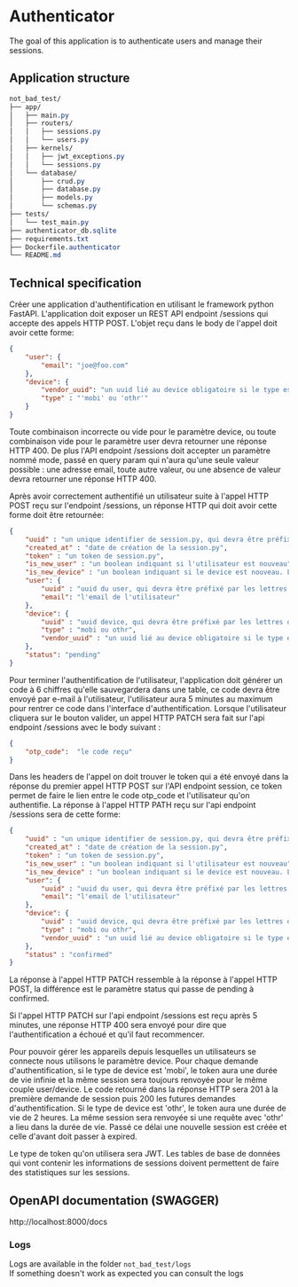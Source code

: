 # Authenticator
The goal of this application is to authenticate users and manage their sessions.

## Application structure
```scss
not_bad_test/
├── app/
│   ├── main.py
│   ├── routers/
│   │   ├── sessions.py
│   │   └── users.py
│   ├── kernels/
│   │   ├── jwt_exceptions.py
│   │   └── sessions.py
│   └── database/
│       ├── crud.py
│       ├── database.py
│       ├── models.py
│       └── schemas.py
├── tests/
│   └── test_main.py
├── authenticator_db.sqlite
├── requirements.txt
├── Dockerfile.authenticator
└── README.md
```


## Technical specification

Créer une application d'authentification en utilisant le framework python FastAPI.
L'application doit exposer un REST API endpoint /sessions qui accepte des appels HTTP POST.
L'objet reçu dans le body de l'appel doit avoir cette forme: 
````json
{
    "user": {
        "email": "joe@foo.com"
    },
    "device": {
        "vendor_uuid": "un uuid lié au device obligatoire si le type est 'mobi'",
        "type" : "'mobi' ou 'othr'"
    }
}
````

Toute combinaison incorrecte ou vide pour le paramètre device, ou toute combinaison vide pour le paramètre user devra retourner une réponse HTTP 400.
De plus l'API endpoint /sessions doit accepter un paramètre nommé mode, passé en query param qui n'aura qu'une seule valeur possible : une adresse email, toute autre valeur, ou une absence de valeur devra retourner une réponse HTTP 400.

Après avoir correctement authentifié un utilisateur suite à l'appel HTTP POST reçu sur l'endpoint /sessions, un réponse HTTP qui doit avoir cette forme doit être retournée: 
````json
{
    "uuid" : "un unique identifier de session.py, qui devra être préfixé par les lettres 'ses-'",
    "created_at" : "date de création de la session.py",
    "token" : "un token de session.py",
    "is_new_user" : "un boolean indiquant si l'utilisateur est nouveau",
    "is_new_device" : "un boolean indiquant si le device est nouveau. La notion de 'nouveau' est définie si dessous)",
    "user": {
        "uuid" : "uuid du user, qui devra être préfixé par les lettres 'usr-'",
        "email": "l'email de l'utilisateur"
    },
    "device": {
        "uuid" : "uuid device, qui devra être préfixé par les lettres dev-",
        "type" : "mobi ou othr",
        "vendor_uuid" : "un uuid lié au device obligatoire si le type est 'mobi'"
    },
    "status": "pending"
}
````

Pour terminer l'authentification de l'utilisateur, l'application doit générer un code à 6 chiffres qu'elle sauvegardera dans une table, ce code devra être envoyé par e-mail à l'utilisateur, l'utilisateur aura 5 minutes au maximum pour rentrer ce code dans l'interface d'authentification.
Lorsque l'utilisateur cliquera sur le bouton valider, un appel HTTP PATCH sera fait sur l'api endpoint /sessions avec le body suivant : 
````json
{
    "otp_code":  "le code reçu"
}
````

Dans les headers de l'appel on doit trouver le token qui a été envoyé dans la réponse du premier appel HTTP POST sur l'API endpoint session, ce token permet de faire le lien entre le code otp_code et l'utilisateur qu'on authentifie.
La réponse à l'appel HTTP PATH reçu sur l'api endpoint /sessions sera de cette forme: 
````json
{
    "uuid" : "un unique identifier de session.py, qui devra être préfixé par les lettres 'ses-'",
    "created_at" : "date de création de la session.py",
    "token" : "un token de session.py",
    "is_new_user" : "un boolean indiquant si l'utilisateur est nouveau",
    "is_new_device" : "un boolean indiquant si le device est nouveau. La notion de 'nouveau' est définie si dessous)",
    "user": {
        "uuid" : "uuid du user, qui devra être préfixé par les lettres 'usr-'",
        "email": "l'email de l'utilisateur"
    },
    "device": {
        "uuid" : "uuid device, qui devra être préfixé par les lettres dev-",
        "type" : "mobi ou othr",
        "vendor_uuid" : "un uuid lié au device obligatoire si le type est 'mobi'"
    },
    "status" : "confirmed"
}
````
La réponse à l'appel HTTP PATCH ressemble à la réponse à l'appel HTTP POST, la différence est le paramètre status qui passe de pending à confirmed.

Si l'appel HTTP PATCH sur l'api endpoint /sessions est reçu après 5 minutes, une réponse HTTP 400 sera envoyé pour dire que l'authentification a échoué et qu'il faut recommencer.

Pour pouvoir gérer les appareils depuis lesquelles un utilisateurs se connecte nous utilisons le paramètre device.
Pour chaque demande d'authentification, si le type de device est 'mobi', le token aura une durée de vie infinie et la même session sera toujours renvoyée pour le même couple user/device.
Le code retourné dans la réponse HTTP sera 201 à la première demande de session puis 200 les futures demandes d'authentification.
Si le type de device est 'othr', le token aura une durée de vie de 2 heures. La même session sera renvoyée si une requête avec 'othr' a lieu dans la durée de vie.
Passé ce délai une nouvelle session est créée et celle d'avant doit passer à expired.

Le type de token qu'on utilisera sera JWT. 
Les tables de base de données qui vont contenir les informations de sessions doivent permettent de faire des statistiques sur les sessions.

## OpenAPI documentation (SWAGGER)
http://localhost:8000/docs


### Logs
Logs are available in the folder `not_bad_test/logs`  
If something doesn't work as expected you can consult the logs
